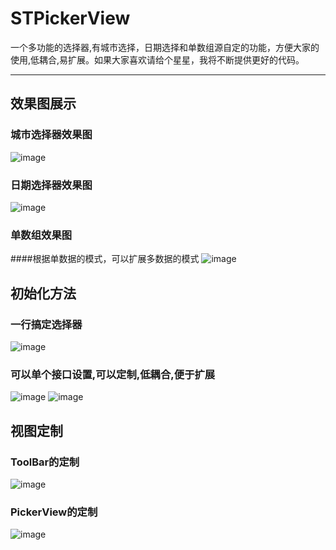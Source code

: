 # STPickerView
一个多功能的选择器,有城市选择，日期选择和单数组源自定的功能，方便大家的使用,低耦合,易扩展。如果大家喜欢请给个星星，我将不断提供更好的代码。

----------------------------
## 效果图展示
### 城市选择器效果图
![image](https://github.com/STShenZhaoliang/STPickerView/blob/master/picture/show0.gif)

### 日期选择器效果图
![image](https://github.com/STShenZhaoliang/STPickerView/blob/master/picture/show2.gif)

### 单数组效果图
####根据单数据的模式，可以扩展多数据的模式
![image](https://github.com/STShenZhaoliang/STPickerView/blob/master/picture/show1.gif)

## 初始化方法
### 一行搞定选择器
![image](https://github.com/STShenZhaoliang/STPickerView/blob/master/picture/p0.jpg)
### 可以单个接口设置,可以定制,低耦合,便于扩展
![image](https://github.com/STShenZhaoliang/STPickerView/blob/master/picture/p1.jpg)
![image](https://github.com/STShenZhaoliang/STPickerView/blob/master/picture/p2.jpg)

## 视图定制
### ToolBar的定制
![image](https://github.com/STShenZhaoliang/STPickerView/blob/master/picture/user0.jpg)
### PickerView的定制
![image](https://github.com/STShenZhaoliang/STPickerView/blob/master/picture/user1.jpg)
